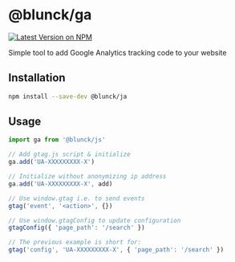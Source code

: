 # @blunck/ga

[![Latest Version on NPM](https://img.shields.io/npm/v/@blunck/ga.svg?style=flat-square)](https://www.npmjs.com/package/@blunck/ga)

Simple tool to add Google Analytics tracking code to your website

## Installation
```bash
npm install --save-dev @blunck/ja
```

## Usage
```javascript
import ga from '@blunck/js'

// Add gtag.js script & initialize
ga.add('UA-XXXXXXXXX-X')

// Initialize without anonymizing ip address
ga.add('UA-XXXXXXXXX-X', add)

// Use window.gtag i.e. to send events
gtag('event', '<action>', {})

// Use window.gtagConfig to update configuration
gtagConfig({ 'page_path': '/search' })

// The previous example is short for:
gtag('config', 'UA-XXXXXXXXX-X', { 'page_path': '/search' })
```
